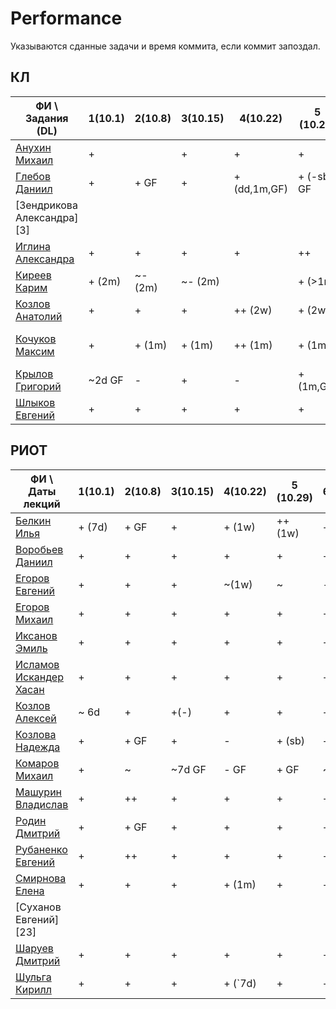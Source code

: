 # Performance

Указываются сданные задачи и время коммита, если коммит запоздал.

## КЛ

| ФИ \ Задания (DL)    | 1(10.1) | 2(10.8) | 3(10.15) | 4(10.22)    | 5 (10.29)  | 6(11.12)  | 7(11.26) | Лекции | Задачи  | 8  | Итог |
| -------------------- | ------- | ------- | -------- | ----------- | ---------- | --------- | -------- | ------ | ------- | -- | ---- |
| [Анухин Михаил][1]   | +       |         | +        | +           | +          | + (-)     |          | 3      | 4.2     |    |      |
| [Глебов Даниил][2]   | +       | + GF    | +        | +(dd,1m,GF) | + (-sb) GF | +         | +   GF   | 3      | 4(-1 GF)| -1 | 6    |
| [Зендрикова Александра][3] |   |         |          |             |            |           |          | 1,5    | 0       |    |      |
| [Иглина Александра][4] | +     | +       | +        | +           | ++         | +         | +        | 2      | 6.5     | +1 | ~9 (signalR)  |
| [Киреев Карим][5]    | + (2m)  | ~- (2m) | ~- (2m)  |             | + (>1m)    |           |          | 0      | 1.5     |    |      |
| [Козлов Анатолий][6] | +       | +       | +        | ++ (2w)     | + (2w)     | + (NoPR)  | +        | 3      | 4       | 0  | 7    |
| [Кочуков Максим][7]  | +       | + (1m)  | + (1m)   | ++ (1m)     | + (1m)     |           |          | 0      | 2       | ~  | ~ (пытается на 5-7) |
| [Крылов Григорий][8] | ~2d GF  | -       | +        | -           | + (1m,GF)  | +(-f, GF) | ~        | 3      | 3(-1 GF)| -1 | 5    |
| [Шлыков Евгений][9]  | +       | +       | +        | +           | +          | +         | +        | 3      | 6       | -1 | 8    |

## РИОТ

| ФИ \ Даты лекций             | 1(10.1) | 2(10.8) | 3(10.15) | 4(10.22) | 5 (10.29) | 6(11.12) | 7(11.26) | Лекции | Задачи | 8  | Итог |
| ---------------------------- | ------- | ------- | -------- | -------- | --------- | -------- | -------- | ------ | ------ | -- | ---- |
| [Белкин Илья][10]            | + (7d)  | + GF    | +        | + (1w)   | ++ (1w)   | +        | +(2w)    | 3      | 5      | -1 |  7   |
| [Воробьев Даниил][11]        | +       | +       | +        | +        | +         | +        | +        | 3      | 6      | -1 |  8   |
| [Егоров Евгений][12]         | +       | +       | +        | ~(1w)    | ~         | -        | ~ (2w)   | 3      | 3      | +1 |  ~ (пытается на 8) |
| [Егоров Михаил][13]          | +       | +       | +        | +        | +         | +        | + (1w)   | 2.25   | 5.5    | -1 |  7   |
| [Иксанов Эмиль][14]          | +       | +       | +        | +        | +         | + (3w)   | ~ (1w)   | 2.5    | 5      | -1 |  7   |
| [Исламов Искандер Хасан][15] | +       | +       | +        | +        | +         | +        | +        | 2.5    | 5.5    | -1 |  7   |
| [Козлов Алексей][16]         | ~ 6d    | +       | +(-)     | +        | +         | +        | + (1w)   | 3      | 5      | -1 |  7   |
| [Козлова Надежда][17]        | +       | + GF    | +        | -        | + (sb)    | +        | +        | 3      | 5      | -1 |  7   |
| [Комаров Михаил][18]         | +       | ~       | ~7d GF   | - GF     | + GF      | ~ 3d GF  | -        | 2      | 3      | 0  |  5   |
| [Машурин Владислав][19]      | +       | ++      | +        | +        | +         | ++       | +        | 2.5    | 7      | -1 |  9   |
| [Родин Дмитрий][20]          | +       | + GF    | +        | +        | +         | +        | +        | 3      | 6      | 0  |  ~9 (IL,delegates) |
| [Рубаненко Евгений][21]      | +       | ++      | +        | +        | +         | ++       | +        | 2.5    | 7      | -1 |  9   |
| [Смирнова Елена][22]         | +       | +       | +        | + (1m)   | +         | +        | -        | 3      | 4.5    | -1 |  7   |
| [Суханов Евгений][23]        |         |         |          |          |           |          |          | 0      | 0      |    |      |
| [Шаруев Дмитрий][24]         | +       | +       | +        | +        | +         | +        | +        | 3      | 6      | +1 |  10  |
| [Шульга Кирилл][25]          | +       | +       | +        | + (`7d)  | +         | +        | + (2w)   | 2      | 5.5    | ?  |  ~ (пытается на 8) |

[1]:https://github.com/hisubbotin/net-study/pulls/clumpytuna
[2]:https://github.com/hisubbotin/net-study/pulls/tank4gun

[4]:https://github.com/hisubbotin/net-study/pulls/Loulett
[5]:https://github.com/hisubbotin/net-study/pulls/sharfiky
[6]:https://github.com/hisubbotin/net-study/pulls/Anat37
[7]:https://github.com/hisubbotin/net-study/pulls/tna0y
[8]:https://github.com/hisubbotin/net-study/pulls/kryloffgregory
[9]:https://github.com/hisubbotin/net-study/pulls/eshlykov
[10]:https://github.com/hisubbotin/net-study/pulls/ivbelkin
[11]:https://github.com/hisubbotin/net-study/pulls/morell5
[12]:https://github.com/hisubbotin/net-study/pulls/EgorovEV
[13]:https://github.com/hisubbotin/net-study/pulls/EgorovMike219
[14]:https://github.com/hisubbotin/net-study/pulls/iksanov
[15]:https://github.com/hisubbotin/net-study/pulls/iskislamov
[16]:https://github.com/hisubbotin/net-study/pulls/littleboyjohnny
[17]:https://github.com/hisubbotin/net-study/pulls/nkozlova
[18]:https://github.com/hisubbotin/net-study/pulls/KomarovMikhail
[19]:https://github.com/hisubbotin/net-study/pulls/Vladislav27
[20]:https://github.com/hisubbotin/net-study/pulls/RodinDmitry
[21]:https://github.com/hisubbotin/net-study/pulls/svinkapeppa
[22]:https://github.com/hisubbotin/net-study/pulls/SmirnovaES

[24]:https://github.com/hisubbotin/net-study/pulls/Wiki-fan
[25]:https://github.com/hisubbotin/net-study/pulls/stoballnik